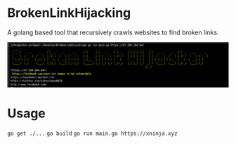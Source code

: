 # BrokenLinkHijacking

A golang based tool that recursively crawls websites to find broken links.

![Screenshot](screenshot.png)

# Usage

`
go get ./...
`
`
go build
`
`
go run main.go https://xninja.xyz
`
